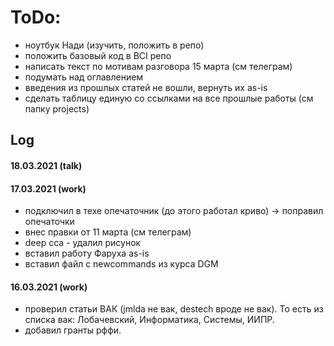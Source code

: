 # ToDo:
 - ноутбук Нади (изучить, положить в репо)
 - положить базовый код в BCI репо
 - написать текст по мотивам разговора 15 марта (см телеграм)
 - подумать над оглавлением
 - введения из прошлых статей не вошли, вернуть их as-is
 - сделать таблицу единую со ссылками на все прошлые работы (см папку projects)

## Log

#### 18.03.2021 (talk)

#### 17.03.2021 (work)
 - подключил в техе опечаточник (до этого работал криво) -> поправил опечаточки
 - внес правки от 11 марта (см телеграм)
 - deep cca - удалил рисунок
 - вставил работу Фаруха as-is
 - вставил файл с newcommands из курса DGM

#### 16.03.2021 (work)
 - проверил статьи ВАК (jmlda не вак, destech вроде не вак). То есть из списка вак: Лобачевский, Информатика, Системы, ИИПР.
 - добавил гранты рффи.
